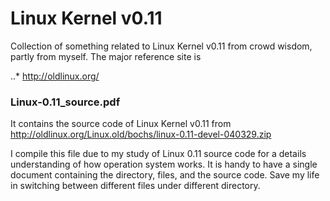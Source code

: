 # Linux Kernel v0.11
Collection of something related to Linux Kernel v0.11 from crowd wisdom, partly from myself. The major reference site is

..* http://oldlinux.org/

### Linux-0.11_source.pdf 
It contains the source code of Linux Kernel v0.11 from http://oldlinux.org/Linux.old/bochs/linux-0.11-devel-040329.zip

I compile this file due to my study of Linux 0.11 source code for a details understanding of how operation system works. It is handy to have a single document containing the directory, files, and the source code. Save my life in switching between different files under different directory.

#
